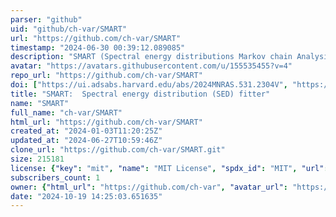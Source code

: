```yaml
---
parser: "github"
uid: "github/ch-var/SMART"
url: "https://github.com/ch-var/SMART"
timestamp: "2024-06-30 00:39:12.089085"
description: "SMART (Spectral energy distributions Markov chain Analysis with Radiative Transfer models) is an open-source tool that implements a Bayesian Markov chain Monte Carlo (MCMC) method to fit the ultraviolet to millimetre spectral energy distributions (SEDs) of galaxies exclusively with radiative transfer models."
avatar: "https://avatars.githubusercontent.com/u/155535455?v=4"
repo_url: "https://github.com/ch-var/SMART"
doi: ["https://ui.adsabs.harvard.edu/abs/2024MNRAS.531.2304V", "https://ui.adsabs.harvard.edu/abs/2024ascl.soft06003V/abstract"]
title: "SMART:  Spectral energy distribution (SED) fitter"
name: "SMART"
full_name: "ch-var/SMART"
html_url: "https://github.com/ch-var/SMART"
created_at: "2024-01-03T11:20:25Z"
updated_at: "2024-06-27T10:59:46Z"
clone_url: "https://github.com/ch-var/SMART.git"
size: 215181
license: {"key": "mit", "name": "MIT License", "spdx_id": "MIT", "url": "https://api.github.com/licenses/mit", "node_id": "MDc6TGljZW5zZTEz"}
subscribers_count: 1
owner: {"html_url": "https://github.com/ch-var", "avatar_url": "https://avatars.githubusercontent.com/u/155535455?v=4", "login": "ch-var", "type": "User"}
date: "2024-10-19 14:25:03.651635"
---
```

